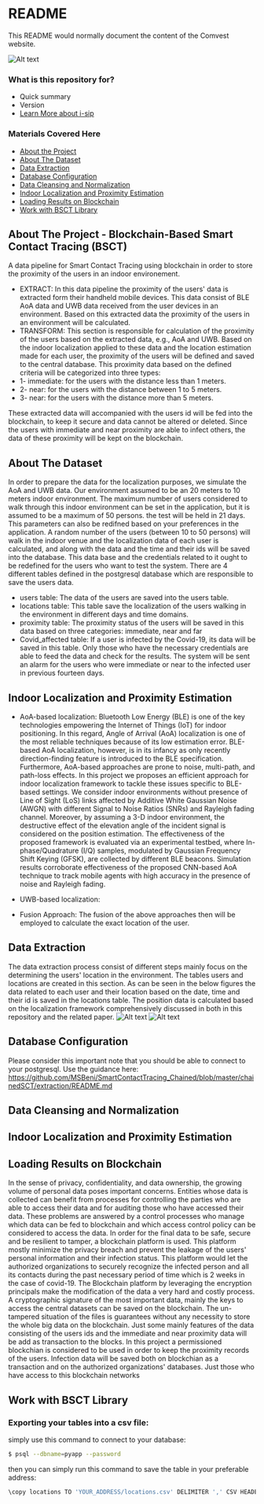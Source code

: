 # README #

This README would normally document the content of the Comvest website. 

![Alt text](./images/Figure2.png)


### What is this repository for? ###

* Quick summary
* Version
* [Learn More about i-sip](http://i-sip.encs.concordia.ca/)


### Materials Covered Here ###
- [About the Project](#About-the-Project)
- [About The Dataset](#About-The-Dataset)
- [Data Extraction](#Data-Extraction)
- [Database Configuration](#Database-Configuration)
- [Data Cleansing and Normalization](#Data-Cleansing-and-Normalization)
- [Indoor Localization and Proximity Estimation](#Indoor-Localization-and-Proximity-Estimation)
- [Loading Results on Blockchain](#Loading-Results-on-Blockchain)
- [Work with BSCT Library](#Work-with-BSCT-Library)


## About The Project - Blockchain-Based Smart Contact Tracing (BSCT)
A data pipeline for Smart Contact Tracing using blockchain in order to store the proximity of the users in an indoor environement.
- EXTRACT: In this data pipeline the proximity of the users' data is extracted form their handheld mobile devices. This data consist of BLE AoA data and UWB data received from the user devices in an environment.
Based on this extracted data the proximity of the users in an environment will be calculated. 
- TRANSFORM: This section is responsible for calculation of the proximity of the users based on the extracted data, e.g., AoA and UWB. Based on the indoor localization applied to these data and the location estimation made for each user, the proximity of the users will be defined and saved to the central database.
This proximity data based on the defined criteria will be categorized into three types:
- 1- immediate: for the users with the distance less than 1 meters.
- 2- near: for the users with the distance between 1 to 5 meters.
- 3- near: for the users with the distance more than 5 meters.

These extracted data will accompanied with the users id will be fed into the blockchain, to keep it secure and  data cannot be altered or deleted. Since the users with immediate and near proximity are able to infect others, the data of these proximity will be kept on the blockchain.


## About The Dataset
In order to prepare the data for the localization purposes, we simulate the AoA and UWB data. Our environment assumed to be an 20 meters to 10 meters indoor environment. The maximum number of users considered to walk through this indoor environment can be set in the application, but it is assumed to be a maximum of 50 persons. 
the test will be held in 21 days. This parameters can also be redifned based on your preferences in the application. A random number of the users (between 10 to 50 persons) will walk in the indoor venue and the localization data of each user is calculated, and along with the data and the time and their ids will be saved into the database. This data base and the credentials related to it ought to be redefined for the users who want to test the system.
There are 4 different tables defined in the postgresql database which are responsible to save the users data.
- users table: The data of the users are saved into the users table.
- locations table: This table save the localization of the users walking in the environment in different days and time domains.
- proximity table: The proximity status of the users will be saved in this data based on three categories: immediate, near and far
- Covid_affected table: If a user is infected by the Covid-19, its data will be saved in this table. Only those who have the necessary credentials are able to feed the data and check for the results. The system will be sent an alarm for the users who were immediate or near to the infected user in previous fourteen days.


## Indoor Localization and Proximity Estimation
- AoA-based localization:
Bluetooth Low Energy (BLE) is one of the key technologies empowering the Internet of Things (IoT) for indoor positioning. In this
regard, Angle of Arrival (AoA) localization is one of the most reliable techniques because of its low estimation error. BLE-based AoA
localization, however, is in its infancy as only recently direction-finding feature is introduced to the BLE specification. Furthermore,
AoA-based approaches are prone to noise, multi-path, and path-loss effects. In this project we proposes an efficient approach for indoor localization framework to tackle these 
issues specific to BLE-based settings. We consider indoor environments without presence of Line of Sight (LoS) links affected by Additive White Gaussian Noise (AWGN) with different Signal to Noise
Ratios (SNRs) and Rayleigh fading channel. Moreover, by assuming a 3-D indoor environment, the destructive effect of the elevation
angle of the incident signal is considered on the position estimation.
The effectiveness of the proposed framework is evaluated via an experimental testbed, where In-phase/Quadrature (I/Q) samples, modulated by Gaussian Frequency Shift Keying (GFSK), are
collected by different BLE beacons. Simulation results corroborate effectiveness of the proposed CNN-based AoA technique to track mobile agents with high accuracy in the presence of noise and Rayleigh
fading. 

- UWB-based localization:




- Fusion Approach:
The fusion of the above approaches then will be employed to calculate the exact location of the user.
## Data Extraction
The data extraction process consist of different steps mainly focus on the determining the users' location in the environment. The tables users and locations are created in this section. As can be seen in the below figures the data related to each user and their location based on the date, time and their id is saved in the locations table.
The position data is calculated based on the localization framework comprehensively discussed in both in this repository and the related paper.
![Alt text](./images/locations_table_sample.png)
![Alt text](./images/users_table_sample.png)
## Database Configuration
Please consider this important note that you should be able to connect to your postgresql. Use the guidance here: https://github.com/MSBeni/SmartContactTracing_Chained/blob/master/chainedSCT/extraction/README.md



## Data Cleansing and Normalization


## Indoor Localization and Proximity Estimation


## Loading Results on Blockchain
In the sense of privacy, confidentiality, and data ownership, the growing volume of personal data poses important concerns. Entities whose data is collected can benefit from processes for controlling the parties who are able to access their data and for auditing those who have accessed their data. These problems are answered by a control processes who manage which data can be fed to blockchain and which access control policy can be considered to access the data.
In order for the final data to be safe, secure and be resilient to tamper, a blockchain platform is used. This platform mostly minimize the privacy breach and prevent the leakage of the users' personal information and their infection status. This platform would let the authorized organizations to securely recognize the infected person and all its contacts during the past necessary period of time which is 2 weeks in the case of covid-19.
The  Blockchain platform by leveraging the encryption principals make the modification of the data a very hard and costly process. A cryptographic signature of the most important data, mainly the keys to access the central datasets can be saved on the blockchain. The un-tampered situation of the files is guarantees without any necessity to store the whole big data on the blockchain. 
Just some mainly features of the data consisting of the users ids and the immediate and near proximity data will be add as transaction to the blocks.
In this project a permissioned blockchian is considered to be used in order to keep the proximity records of the users. Infection data will be saved both on blockchian as a transaction and on the authorized organizations' databases. Just those who have access to this blockchain networks 

## Work with BSCT Library


### Exporting your tables into a csv file:

simply use this command to connect to your database:
```bash
$ psql --dbname=pyapp --password
```
then you can simply run this command to save the table in your preferable address:
```bash
\copy locations TO 'YOUR_ADDRESS/locations.csv' DELIMITER ',' CSV HEADER;
```